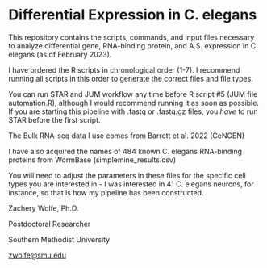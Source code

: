 # Differential Expression in C. elegans
This repository contains the scripts, commands, and input files necessary to analyze differential gene, RNA-binding protein, and A.S. expression in C. elegans (as of February 2023).

I have ordered the R scripts in chronological order (1-7). I recommend running all scripts in this order to generate the correct files and file types.

You can run STAR and JUM workflow any time before R script #5 (JUM file automation.R), although I would recommend running it as soon as possible. If you are starting this pipeline with .fastq or .fastq.gz files, you *have* to run STAR before the first script.

The Bulk RNA-seq data I use comes from Barrett et al. 2022 (CeNGEN)

I have also acquired the names of 484 known C. elegans RNA-binding proteins from WormBase (simplemine_results.csv)

You will need to adjust the parameters in these files for the specific cell types you are interested in - I was interested in 41 C. elegans neurons, for instance, so that is how my pipeline has been constructed.

Zachery Wolfe, Ph.D.

Postdoctoral Researcher

Southern Methodist University

zwolfe@smu.edu

